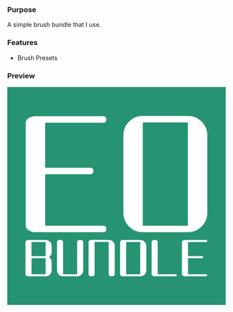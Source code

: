 ### Purpose

A simple brush bundle that I use.

### Features

* Brush Presets

### Preview
![Picture](https://raw.githubusercontent.com/EyeOdin/eo_bundle/main/Img/eo_bundle_logo.png)
